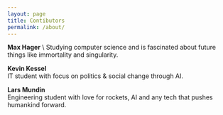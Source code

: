 ```yaml
---
layout: page
title: Contibutors
permalink: /about/
---
```

**Max Hager** \	
Studying computer science and is fascinated about future things like immortality and singularity. 

**Kevin Kessel**\
IT student with focus on politics & social change through AI. 

**Lars Mundin**\
Engineering student with love for rockets, AI and any tech that pushes humankind forward.
